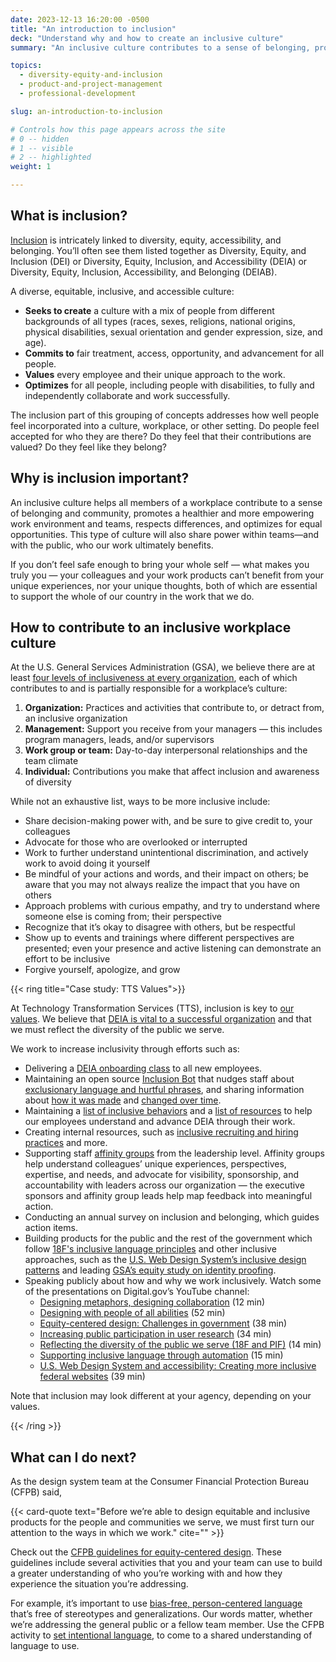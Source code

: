 ```yaml
---
date: 2023-12-13 16:20:00 -0500
title: "An introduction to inclusion"
deck: "Understand why and how to create an inclusive culture"
summary: "An inclusive culture contributes to a sense of belonging, promotes a healthier and more empowering workplace, respects differences, and optimizes for equal opportunities."

topics:
  - diversity-equity-and-inclusion
  - product-and-project-management
  - professional-development

slug: an-introduction-to-inclusion

# Controls how this page appears across the site
# 0 -- hidden
# 1 -- visible
# 2 -- highlighted
weight: 1

---
```


## What is inclusion?

[Inclusion](https://digital.gov/topics/diversity-equity-and-inclusion/) is intricately linked to diversity, equity, accessibility, and belonging. You’ll often see them listed together as Diversity, Equity, and Inclusion (DEI) or Diversity, Equity, Inclusion, and Accessibility (DEIA) or Diversity, Equity, Inclusion, Accessibility, and Belonging (DEIAB).

A diverse, equitable, inclusive, and accessible culture:

* **Seeks to create** a culture with a mix of people from different backgrounds of all types (races, sexes, religions, national origins, physical disabilities, sexual orientation and gender expression, size, and age).
* **Commits to** fair treatment, access, opportunity, and advancement for all people.
* **Values** every employee and their unique approach to the work.
* **Optimizes** for all people, including people with disabilities, to fully and independently collaborate and work successfully.

The inclusion part of this grouping of concepts addresses how well people feel incorporated into a culture, workplace, or other setting. Do people feel accepted for who they are there? Do they feel that their contributions are valued? Do they feel like they belong?

## Why is inclusion important?

An inclusive culture helps all members of a workplace contribute to a sense of belonging and community, promotes a healthier and more empowering work environment and teams, respects differences, and optimizes for equal opportunities. This type of culture will also share power within teams&mdash;and with the public, who our work ultimately benefits.

If you don’t feel safe enough to bring your whole self — what makes you truly you — your colleagues and your work products can’t benefit from your unique experiences, nor your unique thoughts, both of which are essential to support the whole of our country in the work that we do.

## How to contribute to an inclusive workplace culture

At the U.S. General Services Administration (GSA), we believe there are at least [four levels of inclusiveness at every organization](https://handbook.tts.gsa.gov/general-information-and-resources/inclusive-behaviors/), each of which contributes to and is partially responsible for a workplace’s culture:

1. **Organization:** Practices and activities that contribute to, or detract from, an inclusive organization
2. **Management:** Support you receive from your managers — this includes program managers, leads, and/or supervisors
3. **Work group or team:** Day-to-day interpersonal relationships and the team climate
4. **Individual:** Contributions you make that affect inclusion and awareness of diversity

While not an exhaustive list, ways to be more inclusive include:

* Share decision-making power with, and be sure to give credit to, your colleagues
* Advocate for those who are overlooked or interrupted
* Work to further understand unintentional discrimination, and actively work to avoid doing it yourself
* Be mindful of your actions and words, and their impact on others; be aware that you may not always realize the impact that you have on others
* Approach problems with curious empathy, and try to understand where someone else is coming from; their perspective
* Recognize that it’s okay to disagree with others, but be respectful
* Show up to events and trainings where different perspectives are presented; even your presence and active listening can demonstrate an effort to be inclusive
* Forgive yourself, apologize, and grow

{{< ring title="Case study: TTS Values">}}

At Technology Transformation Services (TTS), inclusion is key to [our values](https://handbook.tts.gsa.gov/about-us/tts-history/#our-values-2). We believe that [DEIA is vital to a successful organization](https://handbook.tts.gsa.gov/about-us/deia/) and that we must reflect the diversity of the public we serve.

We work to increase inclusivity through efforts such as:

* Delivering a [DEIA onboarding class](https://handbook.tts.gsa.gov/getting-started/classes/) to all new employees.
* Maintaining an open source [Inclusion Bot](https://handbook.tts.gsa.gov/general-information-and-resources/inclusion-bot/) that nudges staff about [exclusionary language and hurtful phrases](https://github.com/18F/charlie/blob/main/InclusionBot.md#background), and sharing information about [how it was made](https://18f.gsa.gov/2016/01/12/hacking-inclusion-by-customizing-a-slack-bot/) and [changed over time](https://18f.gsa.gov/2022/11/14/improving-inclusion-continuously-how-we-iterated-on-our-bot-to-promote-more-inclusive-and-thoughtful-language/).
* Maintaining a [list of inclusive behaviors](https://handbook.tts.gsa.gov/general-information-and-resources/inclusive-behaviors/) and a [list of resources](https://handbook.tts.gsa.gov/general-information-and-resources/deia-resources/) to help our employees understand and advance DEIA through their work.
* Creating internal resources, such as [inclusive recruiting and hiring practices](https://eng-hiring.18f.gov/) and more.
* Supporting staff [affinity groups](https://handbook.tts.gsa.gov/training-and-development/working-groups-and-guilds-101/) from the leadership level. Affinity groups help understand colleagues’ unique experiences, perspectives, expertise, and needs, and advocate for visibility, sponsorship, and accountability with leaders across our organization — the executive sponsors and affinity group leads help map feedback into meaningful action.
* Conducting an annual survey on inclusion and belonging, which guides action items.
* Building products for the public and the rest of the government which follow [18F's inclusive language principles](https://content-guide.18f.gov/our-style/inclusive-language/) and other inclusive approaches, such as the [U.S. Web Design System’s inclusive design patterns](https://designsystem.digital.gov/together/) and leading [GSA’s equity study on identity proofing](https://www.gsa.gov/governmentwide-initiatives/diversity-equity-inclusion-and-accessibility/equity-study-on-remote-identity-proofing).
* Speaking publicly about how and why we work inclusively. Watch some of the presentations on Digital.gov’s YouTube channel:
    * [Designing metaphors, designing collaboration](https://www.youtube.com/watch?v=4Fz9xqu89XU) (12 min)
    * [Designing with people of all abilities](https://www.youtube.com/watch?v=_QjXiQOa33Y) (52 min)
    * [Equity-centered design: Challenges in government](https://www.youtube.com/watch?v=j1ZJO8maV7s) (38 min)
    * [Increasing public participation in user research](https://www.youtube.com/watch?v=LI0uhEi70gc) (34 min)
    * [Reflecting the diversity of the public we serve (18F and PIF)](https://www.youtube.com/watch?v=fYEoLKEbjlo) (14 min)
    * [Supporting inclusive language through automation](https://www.youtube.com/watch?v=4xwC2q8G4J8&t=4s) (15 min)
    * [U.S. Web Design System and accessibility: Creating more inclusive federal websites](https://www.youtube.com/watch?v=D-CQtJYBZz0) (39 min)

Note that inclusion may look different at your agency, depending on your values.

{{< /ring >}}

## What can I do next?

As the design system team at the Consumer Financial Protection Bureau (CFPB) said,

{{< card-quote text="Before we’re able to design equitable and inclusive products for the people and communities we serve, we must first turn our attention to the ways in which we work." cite="" >}}

Check out the [CFPB guidelines for equity-centered design](https://cfpb.github.io/design-system/guidelines/overview). These guidelines include several activities that you and your team can use to build a greater understanding of who you’re working with and how they experience the situation you’re addressing.

For example, it’s important to use [bias-free, person-centered language](https://cfpb.github.io/design-system/guidelines/setting-the-foundation#use-bias-free-person-centered-language) that’s free of stereotypes and generalizations. Our words matter, whether we’re addressing the general public or a fellow team member. Use the CFPB activity to ﻿[set intentional language](https://cfpb.github.io/design-system/guidelines/setting-the-foundation#set-intentional-language), to come to a shared understanding of language to use.
